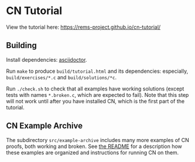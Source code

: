 # CN Tutorial

View the tutorial here: https://rems-project.github.io/cn-tutorial/

## Building

Install dependencies: [asciidoctor](https://asciidoctor.org/).

Run `make` to produce `build/tutorial.html` and its dependencies: especially, `build/exercises/*.c` and `build/solutions/*c`.

Run `./check.sh` to check that all examples have working solutions (except tests with names `*.broken.c`, which are expected to fail). Note that this step will not work until after you have installed CN, which is the first part of the tutorial.

## CN Example Archive 

The subdirectory `src/example-archive` includes many more examples of CN proofs, both working and broken. See [the README](./src/example-archive/README.md) for a description how these examples are organized and instructions for running CN on them. 
